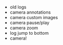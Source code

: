 - old logs
- camera annotations
- camera custom images
- camera pause/play
- camera zoom
- log jump to bottom
- camera!
